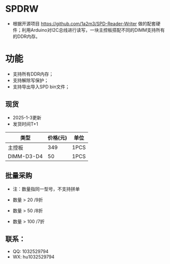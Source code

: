 # SPDRW

 - 根据开源项目 https://github.com/1a2m3/SPD-Reader-Writer 做的配套硬件；利用Arduino对I2C总线进行读写，一块主控板搭配不同的DIMM支持所有的DDR内存。

# 功能

 - 支持所有DDR内存；
 - 支持解除写保护；
 - 支持导出导入SPD bin文件；

## 现货 

 - 2025-1-3更新 
 - 发货时间T+1

|  类型   | 价格(元)  | 单位 |
|  ----  | ----  | ---- |
| 主控板  | 349 | 1PCS | 
| DIMM-D3-D4  | 50 | 1PCS | 

## 批量采购

 - 注：数量指同一型号，不支持拼单

 - 数量 > 20 /9折
 - 数量 > 50 /8折
 - 数量 > 100 /7折

## 联系：
 - QQ: 1032529794
 - WX: hu1032529794
 
